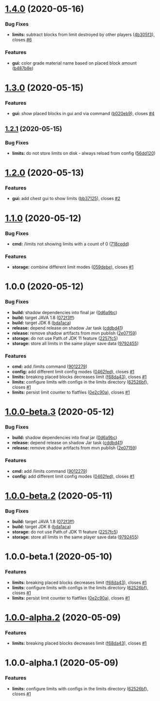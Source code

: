 # [1.4.0](https://github.com/Silthus/sLimits/compare/v1.3.0...v1.4.0) (2020-05-16)


### Bug Fixes

* **limits:** subtract blocks from limit destroyed by other players ([4b305f3](https://github.com/Silthus/sLimits/commit/4b305f3ddcc6ae5bee93945c2f3caf98dce4437e)), closes [#6](https://github.com/Silthus/sLimits/issues/6)


### Features

* **gui:** color grade material name based on placed block amount ([b487b8e](https://github.com/Silthus/sLimits/commit/b487b8e3c7e1ca34b8764065d00e39fa80c959a6))

# [1.3.0](https://github.com/Silthus/sLimits/compare/v1.2.1...v1.3.0) (2020-05-15)


### Features

* **gui:** show placed blocks in gui and via command ([b020eb9](https://github.com/Silthus/sLimits/commit/b020eb9841094c63f71223856bd51287f886b946)), closes [#4](https://github.com/Silthus/sLimits/issues/4)

## [1.2.1](https://github.com/Silthus/sLimits/compare/v1.2.0...v1.2.1) (2020-05-15)


### Bug Fixes

* **limits:** do not store limits on disk - always reload from config ([56dd120](https://github.com/Silthus/sLimits/commit/56dd120cae24c527cdb5ea12eecff52ab276c020))

# [1.2.0](https://github.com/Silthus/sLimits/compare/v1.1.0...v1.2.0) (2020-05-13)


### Features

* **gui:** add chest gui to show limits ([bb37125](https://github.com/Silthus/sLimits/commit/bb3712539b4d0906bcc7496480def5bcf660f4fd)), closes [#2](https://github.com/Silthus/sLimits/issues/2)

# [1.1.0](https://github.com/Silthus/sLimits/compare/v1.0.0...v1.1.0) (2020-05-12)


### Bug Fixes

* **cmd:** /limits not showing limits with a count of 0 ([718cedd](https://github.com/Silthus/sLimits/commit/718cedd1d122fd8866f81d348810949f3dc25bc5))


### Features

* **storage:** combine different limit modes ([059debe](https://github.com/Silthus/sLimits/commit/059debec1a16d187bc9dc3b45b9a5b47845980e6)), closes [#1](https://github.com/Silthus/sLimits/issues/1)

# 1.0.0 (2020-05-12)


### Bug Fixes

* **build:** shadow dependencies into final jar ([0d6a9bc](https://github.com/Silthus/sLimits/commit/0d6a9bce8a8249ed79828a37062e7767a645101c))
* **build:** target JAVA 1.8 ([072f3ff](https://github.com/Silthus/sLimits/commit/072f3ffbf615280498b33df3f933daa075eac0c0))
* **build:** target JDK 8 ([bda1aca](https://github.com/Silthus/sLimits/commit/bda1aca489ec922dc86f956e936909ccb9dd1225))
* **release:** depend release on shadow Jar task ([cddbd41](https://github.com/Silthus/sLimits/commit/cddbd41549c53ebff076217a1c7370c5cdfdaf20))
* **release:** remove shadow artifacts from mvn publish ([2e07159](https://github.com/Silthus/sLimits/commit/2e07159abf428110a8148533160704049a591e9a))
* **storage:** do not use Path.of JDK 11 feature ([2257fc5](https://github.com/Silthus/sLimits/commit/2257fc54df79c8bcd71ca9a9d4a7a64b118f9027))
* **storage:** store all limits in the same player save data ([9792455](https://github.com/Silthus/sLimits/commit/9792455db2d1d7fdf96c01231110d791ad928590))


### Features

* **cmd:** add /limits command ([9012279](https://github.com/Silthus/sLimits/commit/9012279d54910e7d99c246ef868d1e420fa58de5))
* **config:** add different limit config modes ([0462fed](https://github.com/Silthus/sLimits/commit/0462fedf428890b05f0ee1fc9bbe4223c2dd3dc2)), closes [#1](https://github.com/Silthus/sLimits/issues/1)
* **limits:** breaking placed blocks decreases limit ([f68da43](https://github.com/Silthus/sLimits/commit/f68da430759d9d53b5b013f9faf040309e13dd11)), closes [#1](https://github.com/Silthus/sLimits/issues/1)
* **limits:** configure limits with configs in the limits directory ([62526bf](https://github.com/Silthus/sLimits/commit/62526bf6a0d0d60f1e94ac28aa1b10df306135cc)), closes [#1](https://github.com/Silthus/sLimits/issues/1)
* **limits:** persist limit counter to flatfiles ([0e2c90a](https://github.com/Silthus/sLimits/commit/0e2c90abfdaaf3d2f0b114396f2b7679fc841cb1)), closes [#1](https://github.com/Silthus/sLimits/issues/1)

# [1.0.0-beta.3](https://github.com/Silthus/sLimits/compare/v1.0.0-beta.2...v1.0.0-beta.3) (2020-05-12)


### Bug Fixes

* **build:** shadow dependencies into final jar ([0d6a9bc](https://github.com/Silthus/sLimits/commit/0d6a9bce8a8249ed79828a37062e7767a645101c))
* **release:** depend release on shadow Jar task ([cddbd41](https://github.com/Silthus/sLimits/commit/cddbd41549c53ebff076217a1c7370c5cdfdaf20))
* **release:** remove shadow artifacts from mvn publish ([2e07159](https://github.com/Silthus/sLimits/commit/2e07159abf428110a8148533160704049a591e9a))


### Features

* **cmd:** add /limits command ([9012279](https://github.com/Silthus/sLimits/commit/9012279d54910e7d99c246ef868d1e420fa58de5))
* **config:** add different limit config modes ([0462fed](https://github.com/Silthus/sLimits/commit/0462fedf428890b05f0ee1fc9bbe4223c2dd3dc2)), closes [#1](https://github.com/Silthus/sLimits/issues/1)

# [1.0.0-beta.2](https://github.com/Silthus/sLimits/compare/v1.0.0-beta.1...v1.0.0-beta.2) (2020-05-11)


### Bug Fixes

* **build:** target JAVA 1.8 ([072f3ff](https://github.com/Silthus/sLimits/commit/072f3ffbf615280498b33df3f933daa075eac0c0))
* **build:** target JDK 8 ([bda1aca](https://github.com/Silthus/sLimits/commit/bda1aca489ec922dc86f956e936909ccb9dd1225))
* **storage:** do not use Path.of JDK 11 feature ([2257fc5](https://github.com/Silthus/sLimits/commit/2257fc54df79c8bcd71ca9a9d4a7a64b118f9027))
* **storage:** store all limits in the same player save data ([9792455](https://github.com/Silthus/sLimits/commit/9792455db2d1d7fdf96c01231110d791ad928590))

# 1.0.0-beta.1 (2020-05-10)


### Features

* **limits:** breaking placed blocks decreases limit ([f68da43](https://github.com/Silthus/sLimits/commit/f68da430759d9d53b5b013f9faf040309e13dd11)), closes [#1](https://github.com/Silthus/sLimits/issues/1)
* **limits:** configure limits with configs in the limits directory ([62526bf](https://github.com/Silthus/sLimits/commit/62526bf6a0d0d60f1e94ac28aa1b10df306135cc)), closes [#1](https://github.com/Silthus/sLimits/issues/1)
* **limits:** persist limit counter to flatfiles ([0e2c90a](https://github.com/Silthus/sLimits/commit/0e2c90abfdaaf3d2f0b114396f2b7679fc841cb1)), closes [#1](https://github.com/Silthus/sLimits/issues/1)

# [1.0.0-alpha.2](https://github.com/Silthus/sLimits/compare/v1.0.0-alpha.1...v1.0.0-alpha.2) (2020-05-09)


### Features

* **limits:** breaking placed blocks decreases limit ([f68da43](https://github.com/Silthus/sLimits/commit/f68da430759d9d53b5b013f9faf040309e13dd11)), closes [#1](https://github.com/Silthus/sLimits/issues/1)

# 1.0.0-alpha.1 (2020-05-09)


### Features

* **limits:** configure limits with configs in the limits directory ([62526bf](https://github.com/Silthus/sLimits/commit/62526bf6a0d0d60f1e94ac28aa1b10df306135cc)), closes [#1](https://github.com/Silthus/sLimits/issues/1)
